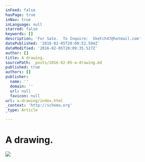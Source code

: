 ```yaml
---
inFeed: false
hasPage: true
inNav: true
inLanguage: null
starred: false
keywords: []
description: 'For Sale.  To Inquire:  Sketch47@hotmail.com'
datePublished: '2016-02-05T20:09:52.594Z'
dateModified: '2016-02-05T20:09:35.527Z'
author: []
title: A drawing.
sourcePath: _posts/2016-02-05-a-drawing.md
published: true
authors: []
publisher:
  name: ''
  domain: ''
  url: null
  favicon: null
url: a-drawing/index.html
_context: 'http://schema.org'
_type: Article

---
```

# A drawing.
![](https://s3-us-west-2.amazonaws.com/the-grid-img/p/df4efaf219d190f2616c951caa99e16e4b7ded09.png)